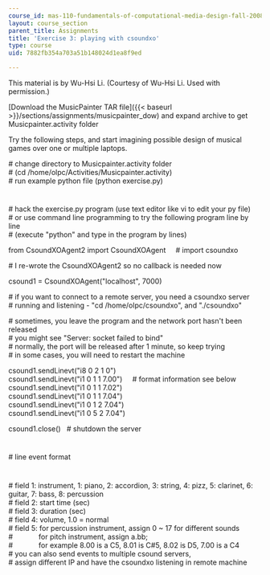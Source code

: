 ```yaml
---
course_id: mas-110-fundamentals-of-computational-media-design-fall-2008
layout: course_section
parent_title: Assignments
title: 'Exercise 3: playing with csoundxo'
type: course
uid: 7882fb354a703a51b148024d1ea8f9ed

---
```


This material is by Wu-Hsi Li. (Courtesy of Wu-Hsi Li. Used with permission.)

[Download the MusicPainter TAR file]({{< baseurl >}}/sections/assignments/musicpainter_dow) and expand archive to get Musicpainter.activity folder

Try the following steps, and start imagining possible design of musical games over one or multiple laptops.  
  
\# change directory to Musicpainter.activity folder  
\# (cd /home/olpc/Activities/Musicpainter.activity)  
\# run example python file (python exercise.py)  
#  
\# hack the exercise.py program (use text editor like vi to edit your py file)  
\# or use command line programming to try the following program line by line  
\# (execute "python" and type in the program by lines)  
  
from CsoundXOAgent2 import CsoundXOAgent     # import csoundxo  
  
\# I re-wrote the CsoundXOAgent2 so no callback is needed now  
  
csound1 = CsoundXOAgent("localhost", 7000)  
  
\# if you want to connect to a remote server, you need a csoundxo server   
\# running and listening - "cd /home/olpc/csoundxo", and "./csoundxo"  
  
\# sometimes, you leave the program and the network port hasn't been released  
\# you might see "Server: socket failed to bind"  
\# normally, the port will be released after 1 minute, so keep trying  
\# in some cases, you will need to restart the machine  
  
csound1.sendLinevt("i8 0 2 1 0")    
csound1.sendLinevt("i1 0 1 1 7.00")     # format information see below  
csound1.sendLinevt("i1 0 1 1 7.02")  
csound1.sendLinevt("i1 0 1 1 7.04")  
csound1.sendLinevt("i1 0 1 2 7.04")  
csound1.sendLinevt("i1 0 5 2 7.04")  
  
csound1.close()   # shutdown the server  
  
#  
\# line event format  
#  
\# field 1: instrument, 1: piano, 2: accordion, 3: string, 4: pizz, 5: clarinet, 6: guitar, 7: bass, 8: percussion  
\# field 2: start time (sec)  
\# field 3: duration (sec)  
\# field 4: volume, 1.0 = normal  
\# field 5: for percussion instrument, assign 0 ~ 17 for different sounds  
#             for pitch instrument, assign a.bb;  
#             for example 8.00 is a C5, 8.01 is C#5, 8.02 is D5, 7.00 is a C4  
\# you can also send events to multiple csound servers,  
\# assign different IP and have the csoundxo listening in remote machine
